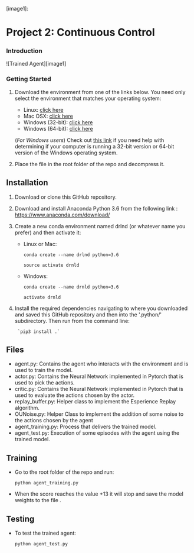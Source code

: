 [//]: # (Image References)

[image1]: 

# Project 2: Continuous Control

### Introduction
 

![Trained Agent][image1]



### Getting Started

1. Download the environment from one of the links below.  You need only select the environment that matches your operating system:
    - Linux: [click here]()
    - Mac OSX: [click here]()
    - Windows (32-bit): [click here]()
    - Windows (64-bit): [click here]()
    
    (_For Windows users_) Check out [this link](https://support.microsoft.com/en-us/help/827218/how-to-determine-whether-a-computer-is-running-a-32-bit-version-or-64) if you need help with determining if your computer is running a 32-bit version or 64-bit version of the Windows operating system.

2. Place the file in the root folder of the repo and decompress it. 

## Installation

1. Download or clone this GitHub repository.

2. Download and install Anaconda Python 3.6 from the following link : https://www.anaconda.com/download/

2. Create a new conda environment named drlnd (or whatever name you prefer) and then activate it:

	- Linux or Mac:
	
		`conda create --name drlnd python=3.6`
	
		`source activate drnld`

	- Windows:
	
		`conda create --name drnld python=3.6`
	
		`activate drnld`

4. Install the required dependencies navigating to where you downloaded and saved this GitHub repository and then into the '.python/' subdirectory. Then run from the command line:
	
		`pip3 install .`
 
## Files

- agent.py: Contains the agent who interacts with the environment and is used to train the model. 
- actor.py: Contains the Neural Network implemented in Pytorch that is used to pick the actions. 
- critic.py: Contains the Neural Network implemented in Pytorch that is used to evaluate the actions chosen by the actor. 
- replay_buffer.py: Helper class to implement the Esperience Replay algorithm.
- OUNoise.py: Helper Class to implement the addition of some noise to the actions chosen by the agent 
- agent_training.py: Process that delivers the trained model. 
- agent_test.py: Execution of some episodes with the agent using the trained model. 

## Training

 - Go to the root folder of the repo and run:
 
 	`python agent_training.py`
	
 - When the score reaches the value +13 it will stop and save the model weights to the file .

## Testing

 - To test the trained agent:
 
 	`python agent_test.py`
	
